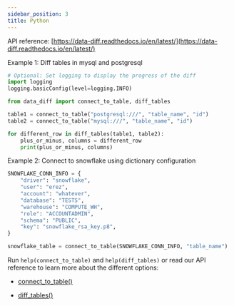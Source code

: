 ```yaml
---
sidebar_position: 3
title: Python
---
```


API reference: [https://data-diff.readthedocs.io/en/latest/](https://data-diff.readthedocs.io/en/latest/)

Example 1: Diff tables in mysql and postgresql

```python
# Optional: Set logging to display the progress of the diff
import logging
logging.basicConfig(level=logging.INFO)

from data_diff import connect_to_table, diff_tables

table1 = connect_to_table("postgresql:///", "table_name", "id")
table2 = connect_to_table("mysql:///", "table_name", "id")

for different_row in diff_tables(table1, table2):
    plus_or_minus, columns = different_row
    print(plus_or_minus, columns)
```

Example 2: Connect to snowflake using dictionary configuration

```python
SNOWFLAKE_CONN_INFO = {
    "driver": "snowflake",
    "user": "erez",
    "account": "whatever",
    "database": "TESTS",
    "warehouse": "COMPUTE_WH",
    "role": "ACCOUNTADMIN",
    "schema": "PUBLIC",
    "key": "snowflake_rsa_key.p8",
}

snowflake_table = connect_to_table(SNOWFLAKE_CONN_INFO, "table_name")  # Uses id by default
```

Run `help(connect_to_table)` and `help(diff_tables)` or read our API reference to learn more about the different options:

- [connect_to_table()](https://data-diff.readthedocs.io/en/latest/python-api.html#data_diff.connect_to_table)

- [diff_tables()](https://data-diff.readthedocs.io/en/latest/python-api.html#data_diff.diff_tables)





